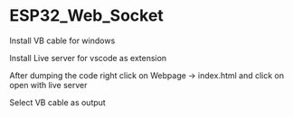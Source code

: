 # ESP32_Web_Socket

Install VB cable for windows

Install Live server for vscode as extension

After dumping the code right click on Webpage -> index.html and click on open with live server

Select VB cable as output
